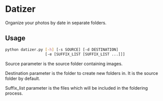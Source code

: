 # Datizer

Organize your photos by date in separate folders.


## Usage

```bash
python datizer.py [-h] [-s SOURCE] [-d DESTINATION]
                  [-e [SUFFIX_LIST [SUFFIX_LIST ...]]]
```

Source parameter is the source folder containing images.

Destination parameter is the folder to create new folders in. It is the source folder by default.

Suffix_list parameter is the files which will be included in the foldering process.
